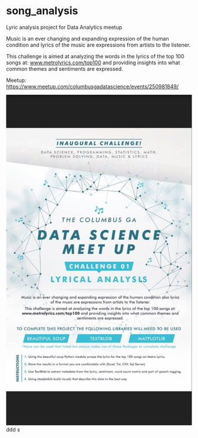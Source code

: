 # song_analysis
Lyric analysis project for Data Analytics meetup

Music is an ever changing and expanding expression of the human condition and lyrics of the
music are expressions from artists to the listener.

This challenge is aimed at analyzing the words in the lyrics of the top 100 songs at:
www.metrolyrics.com/top100 and providing insights into what common themes and sentiments
are expressed.


Meetup:
https://www.meetup.com/columbusgadatascience/events/250981849/


<img src="https://raw.githubusercontent.com/bboltn/song_analysis/master/highres_471313959.jpeg" />
ddd
s